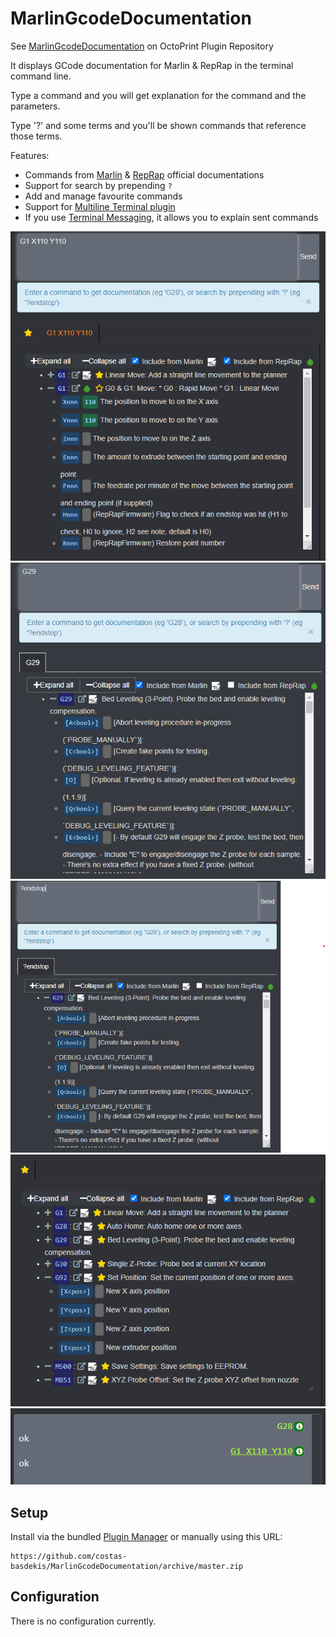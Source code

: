 # MarlinGcodeDocumentation
See [MarlinGcodeDocumentation](https://plugins.octoprint.org/plugins/marlingcodedocumentation/)
on OctoPrint Plugin Repository

It displays GCode documentation for Marlin & RepRap in the terminal command line.

Type a command and you will get explanation for the command and the parameters.

Type '?' and some terms and you'll be shown commands that reference those terms.

Features:
* Commands from [Marlin](https://marlinfw.org/meta/gcode/) & [RepRap](https://reprap.org/wiki/G-code#G-commands) official documentations
* Support for search by prepending `?`
* Add and manage favourite commands
* Support for [Multiline Terminal plugin](https://plugins.octoprint.org/plugins/multilineterminal/)
* If you use [Terminal Messaging](https://github.com/jeffeb3/OctoPrint-TerminalMessaging), it allows you to explain sent commands

![](/screenshot-example-command.png)
![](/screenshot-example-multiple-commands.png)
![](/screenshot-example-search.png)
![](/screenshot-example-favourites.png)
![](/screenshot-example-sent.png)

## Setup

Install via the bundled [Plugin Manager](https://docs.octoprint.org/en/master/bundledplugins/pluginmanager.html)
or manually using this URL:

    https://github.com/costas-basdekis/MarlinGcodeDocumentation/archive/master.zip

## Configuration

There is no configuration  currently.
